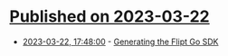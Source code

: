 # [Published on 2023-03-22](index.md)

* [2023-03-22, 17:48:00](https://lobste.rs/s/sm3v7u/generating_flipt_go_sdk) - [Generating the Flipt Go SDK](https://www.flipt.io/blog/generating-the-flipt-go-sdk)
